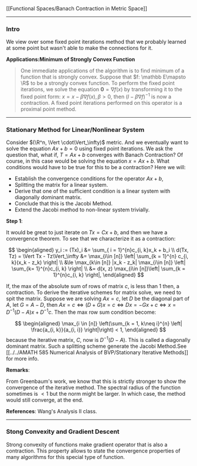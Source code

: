 [[Functional Spaces/Banach Contraction in Metric Space]]

---
### **Intro**

We view over some fixed point iterations method that we probably learned at some point but wasn't able to make the connections for it. 

**Applications:Minimum of Strongly Convex Function**

> One immediate applications of the algorithm is to find minimum of a function that is strongly convex. Suppose that $f: \mathbb E\mapsto \R$ to be a strongly convex function. To perform the fixed point iterations, we solve the equation $\mathbf 0 = \nabla f(x)$ by transforming it to the fixed point form: $x = x - \beta \nabla f(x), \beta > 0$, then $(I - \beta \nabla f)^{-1}$ is now a contraction. A fixed point iterations performed on this operator is a proximal point method. 


---
### **Stationary Method for Linear/Nonlinear System**

Consider $(\R^n, \Vert \cdot\Vert_\infty)$ metric. And we eventually want to solve the equation $Ax + b = 0$ using fixed point iterations. We ask the question that, what if, $T=Ax + b$ converges with Banach Contraction? Of course, in this case would be solving the equation $x = Ax + b$. What conditions would have to be true for this to be a contraction? Here we will: 
- Establish the convergence conditions for the operator $Ax + b$, 
- Splitting the matrix for a linear system. 
- Derive that one of the sufficient condition is a linear system with diagonally dominant matrix. 
- Conclude that this is the Jacobi Method. 
- Extend the Jacobi method to non-linear system trivially. 

**Step 1**: 

It would be great to just iterate on $Tx = Cx + b$, and then we have a convergence theorem. To see that we characterize it as a contraction: 

$$
\begin{aligned}
    y_i := (Tx)_i &= \sum_{ i = 1}^{n}c_{i, k}x_k + b_i
    \\
    d(Tx, Tz) = \Vert Tx - Tz\Vert_\infty &= \max_{i\in [n]} 
    \left|
        \sum_{k = 1}^{n} c_{i, k}(x_k - z_k)
    \right|
    \\
    &\le \max_{k\in [n]} |x_k - z_k|
    \max_{i\in [n]} \left|
        \sum_{k= 1}^{n}c_{i, k}
    \right|
    \\
    &= d(x, z) \max_{i\in [n]}\left|
        \sum_{k = 1}^{n}c_{i, k}
    \right|, 
\end{aligned}
$$

If, the max of the absolute sum of rows of matrix $c$, is less than 1 then, a contraction. To derive the iterative schemes for matrix solve, we need to spit the matrix. Suppose we are solving $Ax = c$, let $D$ be the diagonal part of $A$, let $G = A - D$, then $Ax = c \iff (D + G)x = c \iff Dx = -Gx + c \iff x = D^{-1}(D - A)x + D^{-1}c$. Then the max row sum condition become: 

$$
\begin{aligned}
    \max_{i \in [n]} 
    \left(\sum_{k = 1, k\neq i}^{n} \left|
        \frac{a_{i, k}}{a_{i, i}}
    \right|\right) < 1, 
\end{aligned}
$$
because the iterative matrix, $C$, now is $D^{-1}(D - A)$. This is called a diagonally dominant matrix. Such a splitting scheme generate the Jacobi Method.See [[../../AMATH 585 Numerical Analysis of BVP/Stationary Iterative Methods]] for more info. 

**Remarks**: 

From Greenbaum's work, we know that this is strictly stronger to show the convergence of the iterative method. The spectral radius of the function sometimes is $< 1$ but the norm might be larger. In which case, the method would still converge, at the end. 

**References**: Wang's Analysis II class. 


---
### **Stong Convexity and Gradient Descent**

Strong convexity of functions make gradient operator that is also a contraction. This property allows to state the convergence properties of many algorithms for this special type of function. 
